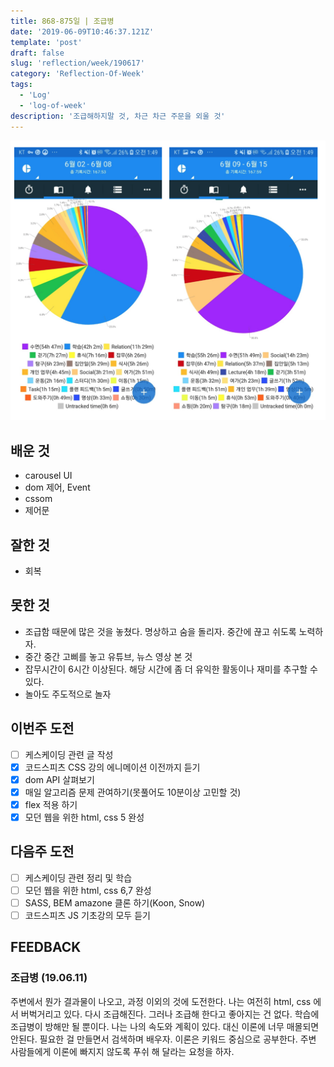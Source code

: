 ```yaml
---
title: 868-875일 | 조급병
date: '2019-06-09T10:46:37.121Z'
template: 'post'
draft: false
slug: 'reflection/week/190617'
category: 'Reflection-Of-Week'
tags:
  - 'Log'
  - 'log-of-week'
description: '조급해하지말 것, 차근 차근 주문을 외울 것'
---
```


![190617기록](assets/image-20190618022936121.png)

## 배운 것

- carousel UI
- dom 제어, Event
- cssom
- 제어문

## 잘한 것

- 회복

## 못한 것

- 조급함 때문에 많은 것을 놓쳤다. 명상하고 숨을 돌리자. 중간에 끊고 쉬도록 노력하자.
- 중간 중간 고삐를 놓고 유튜브, 뉴스 영상 본 것
- 잡무시간이 6시간 이상된다. 해당 시간에 좀 더 유익한 활동이나 재미를 추구할 수 있다.
- 놀아도 주도적으로 놀자

## 이번주 도전

- [ ] 케스케이딩 관련 글 작성
- [x] 코드스피츠 CSS 강의 에니메이션 이전까지 듣기
- [x] dom API 살펴보기
- [x] 매일 알고리즘 문제 관여하기(못풀어도 10분이상 고민할 것)
- [x] flex 적용 하기
- [x] 모던 웹을 위한 html, css 5 완성

## 다음주 도전

- [ ] 케스케이딩 관련 정리 및 학습
- [ ] 모던 웹을 위한 html, css 6,7 완성
- [ ] SASS, BEM amazone 클론 하기(Koon, Snow)
- [ ] 코드스피츠 JS 기초강의 모두 듣기

## FEEDBACK

### 조급병 (19.06.11)

주변에서 뭔가 결과물이 나오고, 과정 이외의 것에 도전한다. 나는 여전히 html, css 에서 버벅거리고 있다. 다시 조급해진다. 그러나 조급해 한다고 좋아지는 건 없다. 학습에 조급병이 방해만 될 뿐이다. 나는 나의 속도와 계획이 있다. 대신 이론에 너무 매몰되면 안된다. 필요한 걸 만들면서 검색하며 배우자. 이론은 키워드 중심으로 공부한다. 주변 사람들에게 이론에 빠지지 않도록 푸쉬 해 달라는 요청을 하자.
